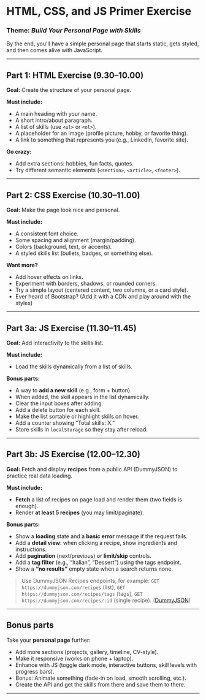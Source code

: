 # HTML, CSS, and JS Primer Exercise

### Theme: *Build Your Personal Page with Skills*

By the end, you'll have a simple personal page that starts static, gets styled, and then comes alive with JavaScript.

---

## Part 1: HTML Exercise (9.30–10.00)

**Goal:** Create the structure of your personal page.

**Must include:**

* A main heading with your name.
* A short intro/about paragraph.
* A list of skills (use `<ul>` or `<ol>`).
* A placeholder for an image (profile picture, hobby, or favorite thing).
* A link to something that represents you (e.g., LinkedIn, favorite site).

**Go crazy:**

* Add extra sections: hobbies, fun facts, quotes.
* Try different semantic elements (`<section>`, `<article>`, `<footer>`).

---

## Part 2: CSS Exercise (10.30–11.00)

**Goal:** Make the page look nice and personal.

**Must include:**

* A consistent font choice.
* Some spacing and alignment (margin/padding).
* Colors (background, text, or accents).
* A styled skills list (bullets, badges, or something else).

**Want more?**

* Add hover effects on links.
* Experiment with borders, shadows, or rounded corners.
* Try a simple layout (centered content, two columns, or a card style).
* Ever heard of Bootstrap? (Add it with a CDN and play around with the styles)

---

## Part 3a: JS Exercise (11.30–11.45)

**Goal:** Add interactivity to the skills list.

**Must include:**

* Load the skills dynamically from a list of skills.

**Bonus parts:**

* A way to **add a new skill** (e.g., form + button).
* When added, the skill appears in the list dynamically.
* Clear the input boxes after adding.
* Add a delete button for each skill.
* Make the list sortable or highlight skills on hover.
* Add a counter showing “Total skills: X.”
* Store skills in `localStorage` so they stay after reload.

---

## Part 3b: JS Exercise (12.00–12.30)

**Goal:** Fetch and display **recipes** from a public API (DummyJSON) to practice real data loading.

**Must include:**

* **Fetch** a list of recipes on page load and render them (two fields is enough).
* Render **at least 5 recipes** (you may limit/paginate).

**Bonus parts:**
* Show a **loading** state and a **basic error** message if the request fails.
* Add a **detail view**: when clicking a recipe, show ingredients and instructions.
* Add **pagination** (next/previous) or **limit/skip** controls.
* Add a **tag filter** (e.g., “Italian”, “Dessert”) using the tags endpoint.
* Show a **“no results”** empty state when a search returns none.

> Use DummyJSON Recipes endpoints, for example:
> `GET https://dummyjson.com/recipes` (list),
> `GET https://dummyjson.com/recipes/tags` (tags),
> `GET https://dummyjson.com/recipes/:id` (single recipe). ([DummyJSON][1])

[1]: https://dummyjson.com/docs/recipes "Recipes - DummyJSON - Free Fake REST API for Placeholder JSON Data"


---

## Bonus parts 

Take your **personal page** further:

* Add more sections (projects, gallery, timeline, CV-style).
* Make it responsive (works on phone + laptop).
* Enhance with JS (toggle dark mode, interactive buttons, skill levels with progress bars).
* Bonus: Animate something (fade-in on load, smooth scrolling, etc.).
* Create the API and get the skills from there and save them to there.

---
